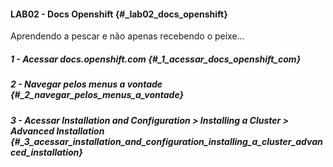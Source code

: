 #### LAB02 - Docs Openshift {#_lab02_docs_openshift}

Aprendendo a pescar e não apenas recebendo o peixe…​

##### 1 - Acessar docs.openshift.com {#_1_acessar_docs_openshift_com}

##### 2 - Navegar pelos menus a vontade {#_2_navegar_pelos_menus_a_vontade}

##### 3 - Acessar Installation and Configuration &gt; Installing a Cluster &gt; Advanced Installation {#_3_acessar_installation_and_configuration_installing_a_cluster_advanced_installation}

  


 

